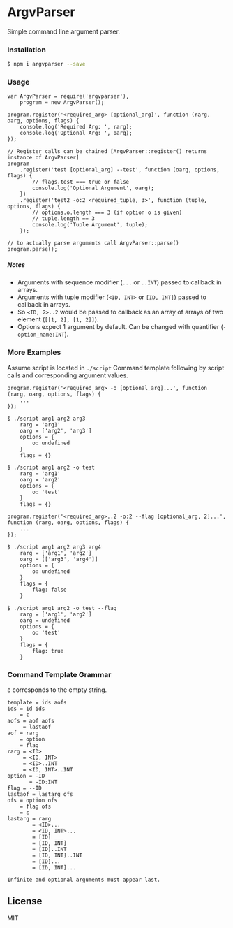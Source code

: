 # ArgvParser

Simple command line argument parser.

### Installation

```sh
$ npm i argvparser --save
```

### Usage

```
var ArgvParser = require('argvparser'),
    program = new ArgvParser();

program.register('<required_arg> [optional_arg]', function (rarg, oarg, options, flags) {
    console.log('Required Arg: ', rarg);
    console.log('Optional Arg: ', oarg);
});

// Register calls can be chained [ArgvParser::register() returns instance of ArgvParser]
program
    .register('test [optional_arg] --test', function (oarg, options, flags) {
        // flags.test === true or false
        console.log('Optional Argument', oarg);
    })
    .register('test2 -o:2 <required_tuple, 3>', function (tuple, options, flags) {
        // options.o.length === 3 (if option o is given)
        // tuple.length == 3
        console.log('Tuple Argument', tuple);
    });

// to actually parse arguments call ArgvParser::parse()
program.parse();

```
##### Notes
- Arguments with sequence modifier (`...` or `..INT`) passed to callback in arrays.
- Arguments with tuple modifier (`<ID, INT>` or `[ID, INT]`) passed to callback in arrays.
- So `<ID, 2>..2` would be passed to callback as an array of arrays of two element (`[[1, 2], [1, 2]]`).
- Options expect 1 argument by default. Can be changed with quantifier (`-option_name:INT`).

### More Examples
Assume script is located in `./script`
Command template following by script calls and corresponding argument values.
```
program.register('<required_arg> -o [optional_arg]...', function (rarg, oarg, options, flags) {
    ...
});

$ ./script arg1 arg2 arg3
    rarg = 'arg1'
    oarg = ['arg2', 'arg3']
    options = {
        o: undefined
    }
    flags = {}

$ ./script arg1 arg2 -o test
    rarg = 'arg1'
    oarg = 'arg2'
    options = {
        o: 'test'
    }
    flags = {}
```

```
program.register('<required_arg>..2 -o:2 --flag [optional_arg, 2]...', function (rarg, oarg, options, flags) {
    ...
});

$ ./script arg1 arg2 arg3 arg4
    rarg = ['arg1', 'arg2']
    oarg = [['arg3', 'arg4']]
    options = {
        o: undefined
    }
    flags = {
        flag: false
    }

$ ./script arg1 arg2 -o test --flag
    rarg = ['arg1', 'arg2']
    oarg = undefined
    options = {
        o: 'test'
    }
    flags = {
        flag: true
    }
```


### Command Template Grammar

ε corresponds to the empty string.
```
template = ids aofs
ids = id ids
    = ε
aofs = aof aofs
     = lastaof
aof = rarg
    = option
    = flag
rarg = <ID>
     = <ID, INT>
     = <ID>..INT
     = <ID, INT>..INT
option = -ID
       = -ID:INT
flag = --ID
lastaof = lastarg ofs
ofs = option ofs
    = flag ofs
    = ε
lastarg = rarg
        = <ID>...
        = <ID, INT>...
        = [ID]
        = [ID, INT]
        = [ID]..INT
        = [ID, INT]..INT
        = [ID]...
        = [ID, INT]...

Infinite and optional arguments must appear last.
```

License
----

MIT

